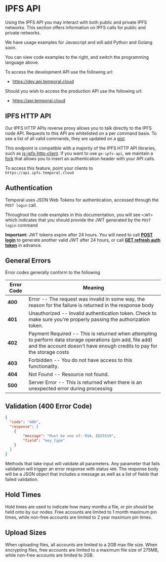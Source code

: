 # IPFS API

Using the IPFS API you may interact with both public and private IPFS networks.
This section offers information on IPFS calls for public and private networks.

We have usage examples for Javascript and will add Python and Golang soon.

You can view code examples to the right, and switch the programming language above.

To access the development API use the following url:

* https://dev.api.temporal.cloud

Should you wish to access the production API  use the following url:

* https://api.temporal.cloud

## IPFS HTTP API

Our IPFS HTTP APIs reverse proxy allows you to talk directly to the IPFS node API. Requests to this API are whitelisted on a per command basis. To see a list of all valid commands, they are updated on a [gist](https://gist.github.com/bonedaddy/55be1cf00e8ffafff6e663c198bf6482).

This endpoint is compatible with a majority of the IPFS HTTP API libraries, such as [js-ipfs-http-client](https://github.com/ipfs/js-ipfs-http-client). If you want to use `go-ipfs-api`, we maintain a [fork](https://github.com/RTradeLtd/go-ipfs-api) that allows you to insert an authentication header with your API calls.

To access this feature, point your clients to `https://api.ipfs.temporal.cloud`

## Authentication

Temporal uses JSON Web Tokens for authentication, accessed through the `POST login` call.

Throughout the code examples in this documentation, you will see `<JWT>` which indicates that you should provide the JWT generated by the `POST login` command

<aside class="success">
<b>Important:</b>  JWT tokens expire after 24 hours. You will need to call <b><a href="/account.html#post-login">POST login</a></b> to generate another valid JWT after 24 hours, or call <b><a href="/account.html#get-refreshed-auth-token">GET refresh auth token</a></b> in advance.
</aside>

## General Errors

Error codes generally conform to the following

Error Code | Meaning
---------- | -------
<b>400</b> | Error --  The request was invalid in some way, the reason for the failure is returned in the response body
<b>401</b> | Unauthorized -- Invalid authentication token.  Check to make sure you're properly passing the authorization token.
<b>402</b> | Payment Required -- This is returned when attempting to perform data storage operations (pin add, file add) and the account doesn't have enough credits to pay for the storage costs
<b>403</b> | Forbidden -- You do not have access to this functionality.
<b>404</b> | Not Found -- Resource not found.
<b>500</b> | Server Error -- This is returned when there is an unexpected error during processing

## Validation (400 Error Code)

```json
{
  "code": "400",
  "response": [
    {
        "message": "Must be one of: RSA, ED25519",
        "field": "key_type"
    }
  ]
}
```

Methods that take input will validate all parameters. Any parameter that fails validation will trigger an error response with status `400`. The response body will be a JSON object that includes a message as well as a list of fields that failed validation.

## Hold Times

Hold times are used to indicate how many months a file, or pin should be held onto by our nodes. Free accounts are limited to 1 month maximum pin times, while non-free accounts are limited to 2 year maximum pin times.

## Upload Sizes

When uploading files, all accounts are limited to a 2GB max file size. When encrypting files, free accounts are limited to a maximum file size of 275MB, while non-free accounts are limited to 2GB.